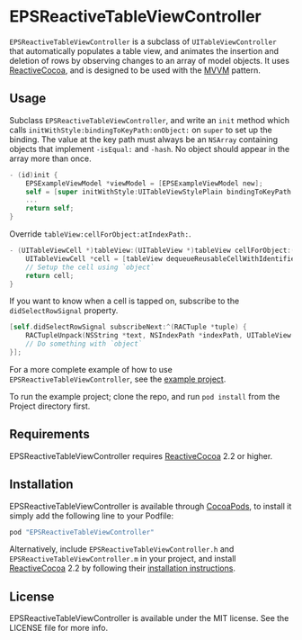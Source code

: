 # EPSReactiveTableViewController

`EPSReactiveTableViewController` is a subclass of `UITableViewController` that automatically populates a table view, and animates the insertion and deletion of rows by observing changes to an array of model objects. It uses [ReactiveCocoa](https://github.com/ReactiveCocoa/ReactiveCocoa), and is designed to be used with the [MVVM](http://en.wikipedia.org/wiki/Model_View_ViewModel) pattern.

## Usage

Subclass `EPSReactiveTableViewController`, and write an `init` method which calls `initWithStyle:bindingToKeyPath:onObject:` on `super` to set up the binding. The value at the key path must always be an `NSArray` containing objects that implement `-isEqual:` and `-hash`. No object should appear in the array more than once.

```objective-c
- (id)init {
    EPSExampleViewModel *viewModel = [EPSExampleViewModel new];
    self = [super initWithStyle:UITableViewStylePlain bindingToKeyPath:@"sortedObjects" onObject:viewModel];
    ...
    return self;
}
```

Override `tableView:cellForObject:atIndexPath:`.

```objective-c
- (UITableViewCell *)tableView:(UITableView *)tableView cellForObject:(id)object atIndexPath:(NSIndexPath *)indexPath {
	UITableViewCell *cell = [tableView dequeueReusableCellWithIdentifier:@"Cell" forIndexPath:indexPath];
    // Setup the cell using `object`
    return cell;
}
```

If you want to know when a cell is tapped on, subscribe to the `didSelectRowSignal` property.

```objective-c
[self.didSelectRowSignal subscribeNext:^(RACTuple *tuple) {
    RACTupleUnpack(NSString *text, NSIndexPath *indexPath, UITableView *tableView) = tuple;
    // Do something with `object`
}];
```

For a more complete example of how to use `EPSReactiveTableViewController`, see the [example project](https://github.com/ElectricPeelSoftware/EPSReactiveTableView/tree/master/Example).

To run the example project; clone the repo, and run `pod install` from the Project directory first.

## Requirements

EPSReactiveTableViewController requires [ReactiveCocoa](https://github.com/ReactiveCocoa/ReactiveCocoa) 2.2 or higher.

## Installation

EPSReactiveTableViewController is available through [CocoaPods](http://cocoapods.org), to install it simply add the following line to your Podfile:

```ruby
pod "EPSReactiveTableViewController"
```

Alternatively, include `EPSReactiveTableViewController.h` and `EPSReactiveTableViewController.m` in your project, and install [ReactiveCocoa](https://github.com/ReactiveCocoa/ReactiveCocoa) 2.2 by following their [installation instructions](https://github.com/ReactiveCocoa/ReactiveCocoa/blob/master/README.md#importing-reactivecocoa).

## License

EPSReactiveTableViewController is available under the MIT license. See the LICENSE file for more info.

